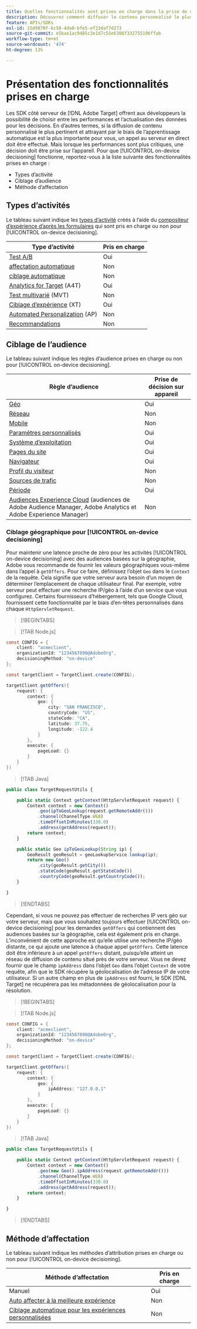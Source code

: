 ```yaml
---
title: Quelles fonctionnalités sont prises en charge dans la prise de décision sur l’appareil ?
description: Découvrez comment diffuser le contenu personnalisé le plus pertinent et attrayant via l’apprentissage automatique à l’aide d’un appel au serveur en direct.
feature: APIs/SDKs
exl-id: 15d9870f-6c58-4da0-bfe5-ef23daf7d273
source-git-commit: e5bae1ac9485c3e1d7c55e6386f332755196ffab
workflow-type: tm+mt
source-wordcount: '474'
ht-degree: 13%

---
```


# Présentation des fonctionnalités prises en charge

Les SDK côté serveur de [!DNL Adobe Target] offrent aux développeurs la possibilité de choisir entre les performances et l’actualisation des données pour les décisions. En d’autres termes, si la diffusion de contenu personnalisé le plus pertinent et attrayant par le biais de l’apprentissage automatique est la plus importante pour vous, un appel au serveur en direct doit être effectué. Mais lorsque les performances sont plus critiques, une décision doit être prise sur l’appareil. Pour que [!UICONTROL on-device decisioning] fonctionne, reportez-vous à la liste suivante des fonctionnalités prises en charge :

* Types d’activité
* Ciblage d’audience
* Méthode d’affectation

## Types d’activités

Le tableau suivant indique les [types d’activité](https://experienceleague.adobe.com/docs/target/using/activities/target-activities-guide.html) créés à l’aide du [compositeur d’expérience d’après les formulaires](https://experienceleague.adobe.com/docs/target/using/experiences/form-experience-composer.html?) qui sont pris en charge ou non pour [!UICONTROL on-device decisioning].

| Type d’activité | Pris en charge |
| --- | --- |
| [Test A/B](https://experienceleague.adobe.com/docs/target/using/activities/abtest/test-ab.html) | Oui |
| [affectation automatique](https://experienceleague.adobe.com/docs/target/using/activities/auto-allocate/automated-traffic-allocation.html) | Non |
| [ciblage automatique](https://experienceleague.adobe.com/docs/target/using/activities/auto-target/auto-target-to-optimize.html) | Non |
| [Analytics for Target](https://experienceleague.adobe.com/docs/target/using/integrate/a4t/a4t.html) (A4T) | Oui |
| [Test multivarié](https://experienceleague.adobe.com/docs/target/using/activities/multivariate-test/multivariate-testing.html) (MVT) | Non |
| [Ciblage d’expérience](https://experienceleague.adobe.com/docs/target/using/activities/experience-targeting/experience-target.html) (XT) | Oui |
| [Automated Personalization](https://experienceleague.adobe.com/docs/target/using/activities/automated-personalization/automated-personalization.html) (AP) | Non |
| [Recommandations](https://experienceleague.adobe.com/docs/target/using/recommendations/recommendations.html) | Non |


## Ciblage de l’audience

Le tableau suivant indique les règles d’audience prises en charge ou non pour [!UICONTROL on-device decisioning].

| Règle d’audience | Prise de décision sur appareil |
| --- | --- |
| [Géo](https://experienceleague.adobe.com/docs/target/using/audiences/create-audiences/categories-audiences/geo.html) | Oui |
| [Réseau](https://experienceleague.adobe.com/docs/target/using/audiences/create-audiences/categories-audiences/network.html) | Non |
| [Mobile](https://experienceleague.adobe.com/docs/target/using/audiences/create-audiences/categories-audiences/mobile.html) | Non |
| [Paramètres personnalisés](https://experienceleague.adobe.com/docs/target/using/audiences/create-audiences/categories-audiences/custom-parameters.html) | Oui |
| [Système d’exploitation](https://experienceleague.adobe.com/docs/target/using/audiences/create-audiences/categories-audiences/operating-system.html) | Oui |
| [Pages du site](https://experienceleague.adobe.com/docs/target/using/audiences/create-audiences/categories-audiences/site-pages.html) | Oui |
| [Navigateur](https://experienceleague.adobe.com/docs/target/using/audiences/create-audiences/categories-audiences/browser.html) | Oui |
| [Profil du visiteur](https://experienceleague.adobe.com/docs/target/using/audiences/create-audiences/categories-audiences/visitor-profile.html) | Non |
| [Sources de trafic](https://experienceleague.adobe.com/docs/target/using/audiences/create-audiences/categories-audiences/traffic-sources.html) | Non |
| [Période](https://experienceleague.adobe.com/docs/target/using/audiences/create-audiences/categories-audiences/time-frame.html) | Oui |
| [Audiences Experience Cloud](https://experienceleague.adobe.com/docs/target/using/integrate/mmp.html) (audiences de Adobe Audience Manager, Adobe Analytics et Adobe Experience Manager) | Non |

### Ciblage géographique pour [!UICONTROL on-device decisioning]

Pour maintenir une latence proche de zéro pour les activités [!UICONTROL on-device decisioning] avec des audiences basées sur la géographie, Adobe vous recommande de fournir les valeurs géographiques vous-même dans l’appel à `getOffers`. Pour ce faire, définissez l’objet `Geo` dans le `Context` de la requête. Cela signifie que votre serveur aura besoin d’un moyen de déterminer l’emplacement de chaque utilisateur final. Par exemple, votre serveur peut effectuer une recherche IP/géo à l’aide d’un service que vous configurez. Certains fournisseurs d’hébergement, tels que Google Cloud, fournissent cette fonctionnalité par le biais d’en-têtes personnalisés dans chaque `HttpServletRequest`.

>[!BEGINTABS]

>[!TAB Node.js]

```csharp {line-numbers="true"}
const CONFIG = {
    client: "acmeclient",
    organizationId: "1234567890@AdobeOrg",
    decisioningMethod: "on-device"
};

const targetClient = TargetClient.create(CONFIG);

targetClient.getOffers({
    request: {
        context: {
            geo: {
                city: "SAN FRANCISCO",
                countryCode: "US",
                stateCode: "CA",
                latitude: 37.75,
                longitude: -122.4
            }
        },
        execute: {
            pageLoad: {}
        }
    }
})
```

>[!TAB Java]

```javascript {line-numbers="true"}
public class TargetRequestUtils {

    public static Context getContext(HttpServletRequest request) {
        Context context = new Context()
            .geo(ipToGeoLookup(request.getRemoteAddr()))
            .channel(ChannelType.WEB)
            .timeOffsetInMinutes(330.0)
            .address(getAddress(request));
        return context;
    }

    public static Geo ipToGeoLookup(String ip) {
        GeoResult geoResult = geoLookupService.lookup(ip);
        return new Geo()
            .city(geoResult.getCity())
            .stateCode(geoResult.getStateCode())
            .countryCode(geoResult.getCountryCode());
    }

}
```

>[!ENDTABS]

Cependant, si vous ne pouvez pas effectuer de recherches IP vers géo sur votre serveur, mais que vous souhaitez toujours effectuer [!UICONTROL on-device decisioning] pour les demandes `getOffers` qui contiennent des audiences basées sur la géographie, cela est également pris en charge. L’inconvénient de cette approche est qu’elle utilise une recherche IP/géo distante, ce qui ajoute une latence à chaque appel `getOffers`. Cette latence doit être inférieure à un appel `getOffers` distant, puisqu’elle atteint un réseau de diffusion de contenu situé près de votre serveur. Vous ne devez fournir que le champ `ipAddress` dans l’objet `Geo` dans l’objet `Context` de votre requête, afin que le SDK récupère la géolocalisation de l’adresse IP de votre utilisateur. Si un autre champ en plus de `ipAddress` est fourni, le SDK [!DNL Target] ne récupérera pas les métadonnées de géolocalisation pour la résolution.


>[!BEGINTABS]

>[!TAB Node.js]

```csharp {line-numbers="true"}
const CONFIG = {
    client: "acmeclient",
    organizationId: "1234567890@AdobeOrg",
    decisioningMethod: "on-device"
};

const targetClient = TargetClient.create(CONFIG);

targetClient.getOffers({
    request: {
        context: {
            geo: {
                ipAddress: "127.0.0.1"
            }
        },
        execute: {
            pageLoad: {}
        }
    }
})
```

>[!TAB Java]

```javascript {line-numbers="true"}
public class TargetRequestUtils {

    public static Context getContext(HttpServletRequest request) {
        Context context = new Context()
            .geo(new Geo().ipAddress(request.getRemoteAddr()))
            .channel(ChannelType.WEB)
            .timeOffsetInMinutes(330.0)
            .address(getAddress(request));
        return context;
    }

}
```

>[!ENDTABS]

## Méthode d’affectation

Le tableau suivant indique les méthodes d’attribution prises en charge ou non pour [!UICONTROL on-device decisioning].

| Méthode d’affectation | Pris en charge |
| --- | --- |
| Manuel | Oui |
| [Auto affecter à la meilleure expérience](https://experienceleague.adobe.com/docs/target/using/activities/auto-allocate/automated-traffic-allocation.html) | Non |
| [Ciblage automatique pour les expériences personnalisées](https://experienceleague.adobe.com/docs/target/using/activities/auto-target-to-optimize.html) | Non |
